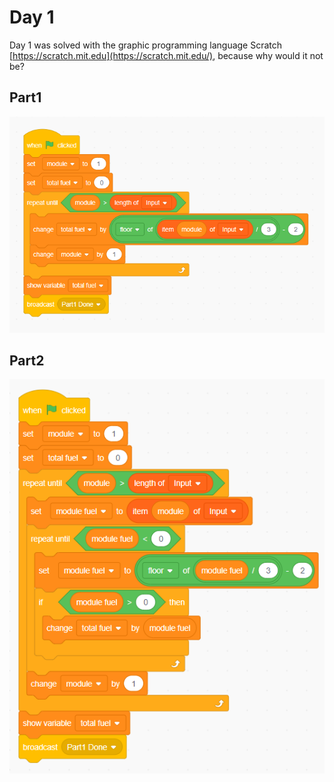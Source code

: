 # Day 1
Day 1 was solved with the graphic programming language Scratch [https://scratch.mit.edu](https://scratch.mit.edu/), because why would it not be?

## Part1
![Solution part 1](Part1.png)

## Part2
![Solution part 2](Part2.png)
